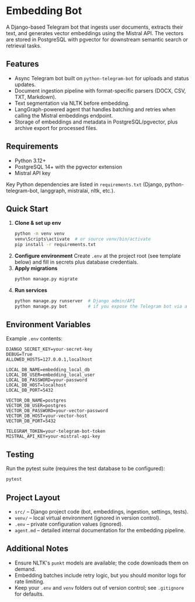 # Embedding Bot

A Django-based Telegram bot that ingests user documents, extracts their text, and generates vector embeddings using the Mistral API. The vectors are stored in PostgreSQL with pgvector for downstream semantic search or retrieval tasks.

## Features
- Async Telegram bot built on `python-telegram-bot` for uploads and status updates.
- Document ingestion pipeline with format-specific parsers (DOCX, CSV, TXT, Markdown).
- Text segmentation via NLTK before embedding.
- LangGraph-powered agent that handles batching and retries when calling the Mistral embeddings endpoint.
- Storage of embeddings and metadata in PostgreSQL/pgvector, plus archive export for processed files.

## Requirements
- Python 3.12+
- PostgreSQL 14+ with the pgvector extension
- Mistral API key

Key Python dependencies are listed in `requirements.txt` (Django, python-telegram-bot, langgraph, mistralai, nltk, etc.).

## Quick Start
1. **Clone & set up env**
   ```bash
   python -m venv venv
   venv\Scripts\activate  # or source venv/bin/activate
   pip install -r requirements.txt
   ```
2. **Configure environment**
   Create `.env` at the project root (see template below) and fill in secrets plus database credentials.
3. **Apply migrations**
   ```bash
   python manage.py migrate
   ```
4. **Run services**
   ```bash
   python manage.py runserver  # Django admin/API
   python manage.py bot        # if you expose the Telegram bot via a custom command
   ```

## Environment Variables
Example `.env` contents:
```
DJANGO_SECRET_KEY=your-secret-key
DEBUG=True
ALLOWED_HOSTS=127.0.0.1,localhost

LOCAL_DB_NAME=embedding_local_db
LOCAL_DB_USER=embedding_local_user
LOCAL_DB_PASSWORD=your-password
LOCAL_DB_HOST=localhost
LOCAL_DB_PORT=5432

VECTOR_DB_NAME=postgres
VECTOR_DB_USER=postgres
VECTOR_DB_PASSWORD=your-vector-password
VECTOR_DB_HOST=your-vector-host
VECTOR_DB_PORT=5432

TELEGRAM_TOKEN=your-telegram-bot-token
MISTRAL_API_KEY=your-mistral-api-key
```

## Testing
Run the pytest suite (requires the test database to be configured):
```bash
pytest
```

## Project Layout
- `src/` – Django project code (bot, embeddings, ingestion, settings, tests).
- `venv/` – local virtual environment (ignored in version control).
- `.env` – private configuration values (ignored).
- `agent.md` – detailed internal documentation for the embedding pipeline.

## Additional Notes
- Ensure NLTK's `punkt` models are available; the code downloads them on demand.
- Embedding batches include retry logic, but you should monitor logs for rate limiting.
- Keep your `.env` and `venv` folders out of version control; see `.gitignore` for defaults.
